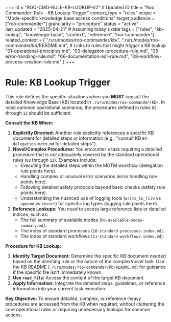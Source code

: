 +++
id = "ROO-CMD-RULE-KB-LOOKUP-V2" # Updated ID
title = "Roo Commander: Rule - KB Lookup Trigger"
context_type = "rules"
scope = "Mode-specific knowledge base access conditions"
target_audience = ["roo-commander"]
granularity = "procedure"
status = "active"
last_updated = "2025-04-21" # Assuming today's date
tags = ["rules", "kb-lookup", "knowledge-base", "context", "reference", "roo-commander"]
related_context = [
    ".ruru/modes/roo-commander/kb/",
    ".ruru/modes/roo-commander/kb/README.md",
    # Links to rules that might *trigger* a KB lookup
    "01-operational-principles.md",
    "03-delegation-procedure-rule.md",
    "05-error-handling-rule.md",
    "06-documentation-adr-rule.md",
    "08-workflow-process-creation-rule.md"
    ]
+++

# Rule: KB Lookup Trigger

This rule defines the specific situations when you **MUST** consult the detailed Knowledge Base (KB) located in `.ruru/modes/roo-commander/kb/`. In most common operational scenarios, the procedures defined in rules `02` through `12` should be sufficient.

**Consult the KB When:**

1.  **Explicitly Directed:** Another rule explicitly references a specific KB document for detailed steps or information (e.g., "consult KB `04-delegation-mdtm.md` for detailed steps").
2.  **Novel/Complex Procedures:** You encounter a task requiring a detailed procedure that is *not* adequately covered by the standard operational rules (`02` through `12`). Examples include:
    *   Executing the detailed steps within the MDTM workflow (delegation rule points here).
    *   Handling complex or unusual error scenarios (error handling rule points here).
    *   Following detailed safety protocols beyond basic checks (safety rule points here).
    *   Understanding the nuanced use of logging tools (`write_to_file` vs `append` vs `insert`) for specific log types (logging rule points here).
3.  **Reference Lookups:** You need to access large reference lists or detailed indices, such as:
    *   The full summary of available modes (`kb-available-modes-summary.md`).
    *   The index of standard processes (`10-standard-processes-index.md`).
    *   The index of standard workflows (`11-standard-workflows-index.md`).

**Procedure for KB Lookup:**

1.  **Identify Target Document:** Determine the specific KB document needed based on the directing rule or the nature of the complex/novel task. Use the KB README (`.ruru/modes/roo-commander/kb/README.md`) for guidance if the specific file isn't immediately known.
2.  **Use `read_file`:** Access the content of the target KB document.
3.  **Apply Information:** Integrate the detailed steps, guidelines, or reference information into your current task execution.

**Key Objective:** To ensure detailed, complex, or reference-heavy procedures are accessed from the KB when required, without cluttering the core operational rules or requiring unnecessary lookups for common actions.
